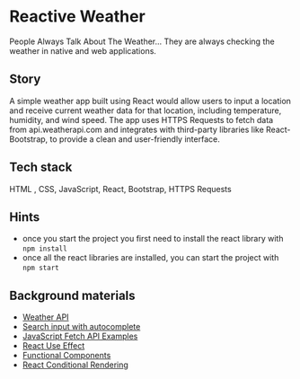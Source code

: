 # Reactive Weather

People Always Talk About The Weather... They are always checking the weather in native and web applications.

## Story

A simple weather app built using React would allow users to input a location and receive current weather data for that location, including temperature, humidity, and wind speed. The app uses HTTPS Requests to fetch data from api.weatherapi.com and integrates with third-party libraries like React-Bootstrap, to provide a clean and user-friendly interface.

## Tech stack 

HTML , CSS, JavaScript, React, Bootstrap, HTTPS Requests


## Hints

- once you start the project you first need to install the react library with `npm install`
- once all the react libraries are installed, you can start the project  with `npm start`

## Background materials

- <i class="far fa-exclamation"></i> [Weather API](https://www.aerisweather.com/support/docs/api/)
- <i class="far fa-exclamation"></i> [Search input with autocomplete](https://www.npmjs.com/package/react-search-autocomplete)
- <i class="far fa-book-open"></i> [JavaScript Fetch API Examples](https://www.digitalocean.com/community/tutorials/how-to-use-the-javascript-fetch-api-to-get-data)
- <i class="far fa-book-open"></i> [React Use Effect](https://reactjs.org/docs/hooks-effect.html)
- <i class="far fa-book-open"></i> [Functional Components](https://www.robinwieruch.de/react-function-component#react-stateless-function-component)
- <i class="far fa-book-open"></i> [React Conditional Rendering](https://reactjs.org/docs/conditional-rendering.html)
